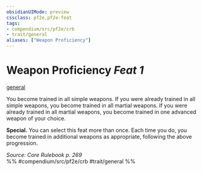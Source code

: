 ```yaml
---
obsidianUIMode: preview
cssclass: pf2e,pf2e-feat
tags:
- compendium/src/pf2e/crb
- trait/general
aliases: ["Weapon Proficiency"]
---
```

# Weapon Proficiency  *Feat 1*  
[general](../../Rules/traits/general.md)  


You become trained in all simple weapons. If you were already trained in all simple weapons, you become trained in all martial weapons. If you were already trained in all martial weapons, you become trained in one advanced weapon of your choice.

**Special.** You can select this feat more than once. Each time you do, you become trained in additional weapons as appropriate, following the above progression.

*Source: Core Rulebook p. 269*  
%% #compendium/src/pf2e/crb #trait/general %%